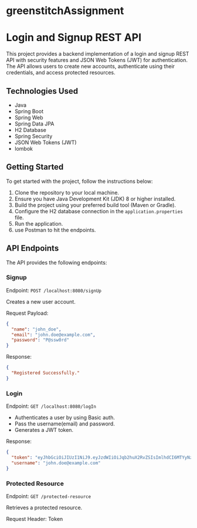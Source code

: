 # greenstitchAssignment

# Login and Signup REST API

This project provides a backend implementation of a login and signup REST API with security features and JSON Web Tokens (JWT) for authentication. The API allows users to create new accounts, authenticate using their credentials, and access protected resources.

## Technologies Used

- Java
- Spring Boot
- Spring Web
- Spring Data JPA
- H2 Database
- Spring Security
- JSON Web Tokens (JWT)
- lombok

## Getting Started

To get started with the project, follow the instructions below:

1. Clone the repository to your local machine.
2. Ensure you have Java Development Kit (JDK) 8 or higher installed.
3. Build the project using your preferred build tool (Maven or Gradle).
4. Configure the H2 database connection in the `application.properties` file.
5. Run the application.
6. use Postman to hit the endpoints.

## API Endpoints

The API provides the following endpoints:

### Signup

Endpoint: `POST /localhost:8080/signUp`

Creates a new user account.

Request Payload:

```json
{
  "name": "john_doe",
  "email": "john.doe@example.com",
  "password": "P@ssw0rd"
}
```

Response:

```json
{
  "Registered Successfully."
}
```

### Login

Endpoint: `GET /localhost:8080/logIn`

- Authenticates a user by using Basic auth.
- Pass the username(email) and password.
- Generates a JWT token.

Response:

```json
{
  "token": "eyJhbGciOiJIUzI1NiJ9.eyJzdWIiOiJqb2huX2RvZSIsImlhdCI6MTYyNzE0NTM4OSwiZXhwIjoxNjI3MTQ5OTg5fQ.7Amc-gzTCnQmVp3Cex9U_Yi_EZLsX3F_2L3DPUL6UHE",
  "username": "john.doe@example.com"
}
```

### Protected Resource

Endpoint: `GET /protected-resource`

Retrieves a protected resource.

Request Header: Token
